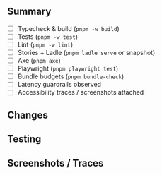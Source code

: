 ## Summary
- [ ] Typecheck & build (`pnpm -w build`)
- [ ] Tests (`pnpm -w test`)
- [ ] Lint (`pnpm -w lint`)
- [ ] Stories + Ladle (`pnpm ladle serve` or snapshot)
- [ ] Axe (`pnpm axe`)
- [ ] Playwright (`pnpm playwright test`)
- [ ] Bundle budgets (`pnpm bundle-check`)
- [ ] Latency guardrails observed
- [ ] Accessibility traces / screenshots attached

## Changes

## Testing

## Screenshots / Traces
